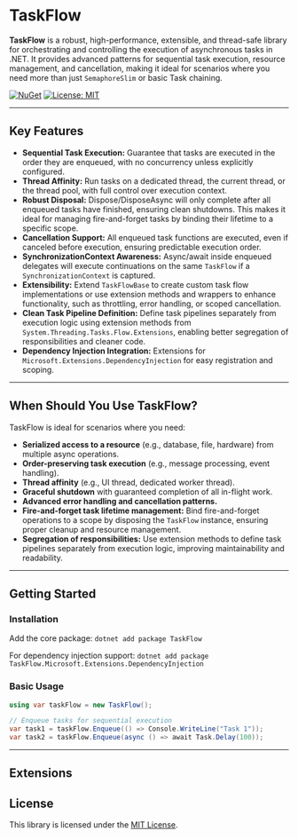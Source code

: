 # TaskFlow

**TaskFlow** is a robust, high-performance, extensible, and thread-safe library for orchestrating and controlling the execution of asynchronous tasks in .NET. It provides advanced patterns for sequential task execution, resource management, and cancellation, making it ideal for scenarios where you need more than just `SemaphoreSlim` or basic Task chaining.

[![NuGet](https://img.shields.io/nuget/v/TaskFlow.svg)](https://www.nuget.org/packages/TaskFlow/)
[![License: MIT](https://img.shields.io/badge/License-MIT-yellow.svg)](LICENSE)

---

## Key Features

- **Sequential Task Execution:** Guarantee that tasks are executed in the order they are enqueued, with no concurrency unless explicitly configured.
- **Thread Affinity:** Run tasks on a dedicated thread, the current thread, or the thread pool, with full control over execution context.
- **Robust Disposal:** Dispose/DisposeAsync will only complete after all enqueued tasks have finished, ensuring clean shutdowns. This makes it ideal for managing fire-and-forget tasks by binding their lifetime to a specific scope.
- **Cancellation Support:** All enqueued task functions are executed, even if canceled before execution, ensuring predictable execution order.
- **SynchronizationContext Awareness:** Async/await inside enqueued delegates will execute continuations on the same `TaskFlow` if a `SynchronizationContext` is captured.
- **Extensibility:** Extend `TaskFlowBase` to create custom task flow implementations or use extension methods and wrappers to enhance functionality, such as throttling, error handling, or scoped cancellation.
- **Clean Task Pipeline Definition:** Define task pipelines separately from execution logic using extension methods from `System.Threading.Tasks.Flow.Extensions`, enabling better segregation of responsibilities and cleaner code.
- **Dependency Injection Integration:** Extensions for `Microsoft.Extensions.DependencyInjection` for easy registration and scoping.

---

## When Should You Use TaskFlow?

TaskFlow is ideal for scenarios where you need:

- **Serialized access to a resource** (e.g., database, file, hardware) from multiple async operations.
- **Order-preserving task execution** (e.g., message processing, event handling).
- **Thread affinity** (e.g., UI thread, dedicated worker thread).
- **Graceful shutdown** with guaranteed completion of all in-flight work.
- **Advanced error handling and cancellation patterns.**
- **Fire-and-forget task lifetime management:** Bind fire-and-forget operations to a scope by disposing the `TaskFlow` instance, ensuring proper cleanup and resource management.
- **Segregation of responsibilities:** Use extension methods to define task pipelines separately from execution logic, improving maintainability and readability.

---

## Getting Started

### Installation

Add the core package:
`dotnet add package TaskFlow`

For dependency injection support:
`dotnet add package TaskFlow.Microsoft.Extensions.DependencyInjection`
### Basic Usage
```csharp
using var taskFlow = new TaskFlow();

// Enqueue tasks for sequential execution
var task1 = taskFlow.Enqueue(() => Console.WriteLine("Task 1"));
var task2 = taskFlow.Enqueue(async () => await Task.Delay(100));
```
---

## Extensions

## License

This library is licensed under the [MIT License](LICENSE).